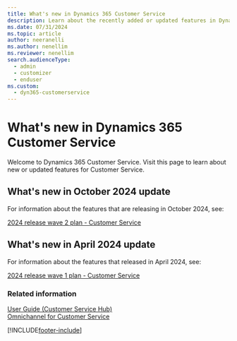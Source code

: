 ```yaml
---
title: What's new in Dynamics 365 Customer Service
description: Learn about the recently added or updated features in Dynamics 365 Customer Service.
ms.date: 07/31/2024
ms.topic: article
author: neeranelli
ms.author: nenellim
ms.reviewer: nenellim
search.audienceType: 
  - admin
  - customizer
  - enduser
ms.custom: 
  - dyn365-customerservice
---
```


# What's new in Dynamics 365 Customer Service

Welcome to Dynamics 365 Customer Service. Visit this page to learn about new or updated features for Customer Service.

## What's new in October 2024 update

For information about the features that are releasing in October 2024, see:

[2024 release wave 2 plan - Customer Service](/dynamics365/release-plan/2024wave2/service/dynamics365-customer-service/planned-features)

## What's new in April 2024 update

For information about the features that released in April 2024, see:

[2024 release wave 1 plan - Customer Service](/dynamics365/release-plan/2024wave1/service/dynamics365-customer-service/)

### Related information

[User Guide (Customer Service Hub)](../use/user-guide-customer-service-hub.md)  
[Omnichannel for Customer Service](introduction-omnichannel.md)  


[!INCLUDE[footer-include](../../includes/footer-banner.md)]
